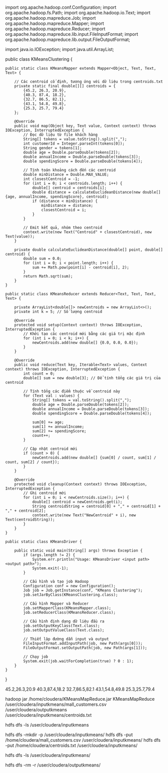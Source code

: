 import org.apache.hadoop.conf.Configuration;
import org.apache.hadoop.fs.Path;
import org.apache.hadoop.io.Text;
import org.apache.hadoop.mapreduce.Job;
import org.apache.hadoop.mapreduce.Mapper;
import org.apache.hadoop.mapreduce.Reducer;
import org.apache.hadoop.mapreduce.lib.input.FileInputFormat;
import org.apache.hadoop.mapreduce.lib.output.FileOutputFormat;

import java.io.IOException;
import java.util.ArrayList;

public class KMeansClustering {

    public static class KMeansMapper extends Mapper<Object, Text, Text, Text> {

        // Các centroid cố định, tương ứng với dữ liệu trong centroids.txt
        private static final double[][] centroids = {
            {45.2, 26.3, 20.9},
            {40.3, 87.4, 18.2},
            {32.7, 86.5, 82.1},
            {43.1, 54.8, 49.8},
            {25.3, 25.7, 79.4}
        };

        @Override
        public void map(Object key, Text value, Context context) throws IOException, InterruptedException {
            // Đọc dữ liệu từ file khách hàng
            String[] tokens = value.toString().split(",");
            int customerId = Integer.parseInt(tokens[0]);
            String gender = tokens[1];
            double age = Double.parseDouble(tokens[2]);
            double annualIncome = Double.parseDouble(tokens[3]);
            double spendingScore = Double.parseDouble(tokens[4]);

            // Tính toán khoảng cách đến các centroid
            double minDistance = Double.MAX_VALUE;
            int closestCentroid = -1;
            for (int i = 0; i < centroids.length; i++) {
                double[] centroid = centroids[i];
                double distance = calculateEuclideanDistance(new double[] {age, annualIncome, spendingScore}, centroid);
                if (distance < minDistance) {
                    minDistance = distance;
                    closestCentroid = i;
                }
            }

            // Emit kết quả, nhóm theo centroid
            context.write(new Text("Centroid" + closestCentroid), new Text(value));
        }

        private double calculateEuclideanDistance(double[] point, double[] centroid) {
            double sum = 0.0;
            for (int i = 0; i < point.length; i++) {
                sum += Math.pow(point[i] - centroid[i], 2);
            }
            return Math.sqrt(sum);
        }
    }

    public static class KMeansReducer extends Reducer<Text, Text, Text, Text> {

        private ArrayList<double[]> newCentroids = new ArrayList<>();
        private int k = 5; // Số lượng centroid

        @Override
        protected void setup(Context context) throws IOException, InterruptedException {
            // Khởi tạo các centroid mới bằng các giá trị mặc định
            for (int i = 0; i < k; i++) {
                newCentroids.add(new double[] {0.0, 0.0, 0.0});
            }
        }

        @Override
        public void reduce(Text key, Iterable<Text> values, Context context) throws IOException, InterruptedException {
            int count = 0;
            double[] sum = new double[3]; // Để tính tổng các giá trị của centroid

            // Tính tổng các điểm thuộc về centroid này
            for (Text val : values) {
                String[] tokens = val.toString().split(",");
                double age = Double.parseDouble(tokens[2]);
                double annualIncome = Double.parseDouble(tokens[3]);
                double spendingScore = Double.parseDouble(tokens[4]);

                sum[0] += age;
                sum[1] += annualIncome;
                sum[2] += spendingScore;
                count++;
            }

            // Cập nhật centroid mới
            if (count > 0) {
                newCentroids.add(new double[] {sum[0] / count, sum[1] / count, sum[2] / count});
            }
        }

        @Override
        protected void cleanup(Context context) throws IOException, InterruptedException {
            // Ghi centroid mới
            for (int i = 0; i < newCentroids.size(); i++) {
                double[] centroid = newCentroids.get(i);
                String centroidString = centroid[0] + "," + centroid[1] + "," + centroid[2];
                context.write(new Text("NewCentroid" + i), new Text(centroidString));
            }
        }
    }

    public static class KMeansDriver {

        public static void main(String[] args) throws Exception {
            if (args.length != 2) {
                System.err.println("Usage: KMeansDriver <input path> <output path>");
                System.exit(-1);
            }

            // Cấu hình và tạo job Hadoop
            Configuration conf = new Configuration();
            Job job = Job.getInstance(conf, "KMeans Clustering");
            job.setJarByClass(KMeansClustering.class);

            // Cấu hình Mapper và Reducer
            job.setMapperClass(KMeansMapper.class);
            job.setReducerClass(KMeansReducer.class);

            // Cấu hình định dạng dữ liệu đầu ra
            job.setOutputKeyClass(Text.class);
            job.setOutputValueClass(Text.class);

            // Thiết lập đường dẫn input và output
            FileInputFormat.addInputPath(job, new Path(args[0]));
            FileOutputFormat.setOutputPath(job, new Path(args[1]));

            // Chạy job
            System.exit(job.waitForCompletion(true) ? 0 : 1);
        }
    }
}

45.2,26.3,20.9
40.3,87.4,18.2
32.7,86.5,82.1
43.1,54.8,49.8
25.3,25.7,79.4

hadoop jar /home/cloudera/KMeansMapReduce.jar KMeansMapReduce \
/user/cloudera/inputkmeans/mall_customers.csv \
/user/cloudera/outputkmeans \
/user/cloudera/inputkmeans/centroids.txt

hdfs dfs -ls /user/cloudera/inputkmeans

hdfs dfs -mkdir -p /user/cloudera/inputkmeans/
hdfs dfs -put /home/cloudera/mall_customers.csv /user/cloudera/inputkmeans/
hdfs dfs -put /home/cloudera/centroids.txt /user/cloudera/inputkmeans/

hdfs dfs -ls /user/cloudera/inputkmeans/

hdfs dfs -rm -r /user/cloudera/outputkmeans/



